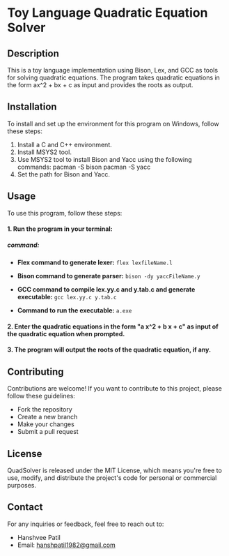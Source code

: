 # Toy Language Quadratic Equation Solver

## Description

This is a toy language implementation using Bison, Lex, and GCC as tools for solving quadratic equations. The program takes quadratic equations in the form ax^2 + bx + c as input and provides the roots as output.

## Installation

To install and set up the environment for this program on Windows, follow these steps:

1. Install a C and C++ environment.
2. Install MSYS2 tool.
3. Use MSYS2 tool to install Bison and Yacc using the following commands:
pacman -S bison
pacman -S yacc
4. Set the path for Bison and Yacc.

## Usage

To use this program, follow these steps:

#### 1. Run the program in your terminal:
##### command:
 - **Flex command to generate lexer:** `flex lexfileName.l`

- **Bison command to generate parser:** `bison -dy yaccFileName.y`

- **GCC command to compile lex.yy.c and y.tab.c and generate executable:** `gcc lex.yy.c y.tab.c`

- **Command to run the executable:** `a.exe`


#### 2. Enter the quadratic equations in the form "a x^2 + b x + c"  as input of the quadratic equation when prompted.
#### 3. The program will output the roots of the quadratic equation, if any.

## Contributing

Contributions are welcome! If you want to contribute to this project, please follow these guidelines:
- Fork the repository
- Create a new branch
- Make your changes
- Submit a pull request

## License

QuadSolver is released under the MIT License, which means you're free to use, modify, and distribute the project's code for personal or commercial purposes.

## Contact

For any inquiries or feedback, feel free to reach out to:
- Hanshvee Patil
- Email: hanshpatil1982@gmail.com


